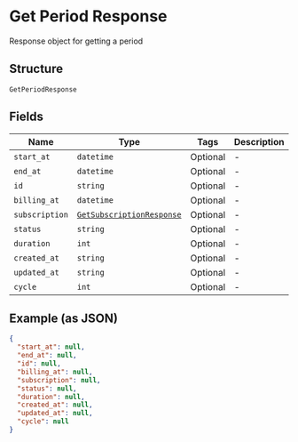 
# Get Period Response

Response object for getting a period

## Structure

`GetPeriodResponse`

## Fields

| Name | Type | Tags | Description |
|  --- | --- | --- | --- |
| `start_at` | `datetime` | Optional | - |
| `end_at` | `datetime` | Optional | - |
| `id` | `string` | Optional | - |
| `billing_at` | `datetime` | Optional | - |
| `subscription` | [`GetSubscriptionResponse`](../../doc/models/get-subscription-response.md) | Optional | - |
| `status` | `string` | Optional | - |
| `duration` | `int` | Optional | - |
| `created_at` | `string` | Optional | - |
| `updated_at` | `string` | Optional | - |
| `cycle` | `int` | Optional | - |

## Example (as JSON)

```json
{
  "start_at": null,
  "end_at": null,
  "id": null,
  "billing_at": null,
  "subscription": null,
  "status": null,
  "duration": null,
  "created_at": null,
  "updated_at": null,
  "cycle": null
}
```

